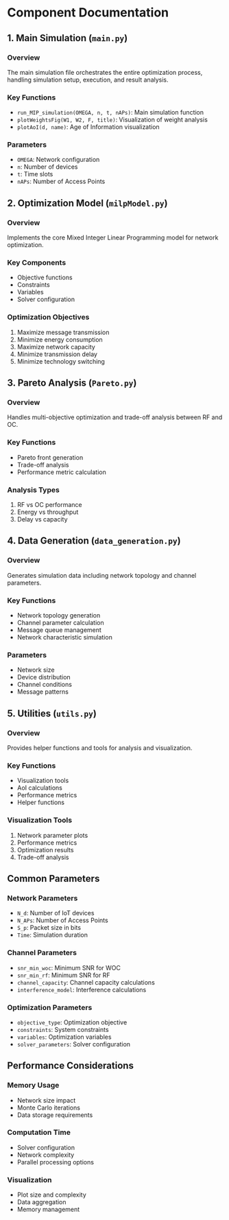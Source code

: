 # Component Documentation

## 1. Main Simulation (`main.py`)

### Overview
The main simulation file orchestrates the entire optimization process, handling simulation setup, execution, and result analysis.

### Key Functions
- `run_MIP_simulation(OMEGA, n, t, nAPs)`: Main simulation function
- `plotWeightsFig(W1, W2, F, title)`: Visualization of weight analysis
- `plotAoI(d, name)`: Age of Information visualization

### Parameters
- `OMEGA`: Network configuration
- `n`: Number of devices
- `t`: Time slots
- `nAPs`: Number of Access Points

## 2. Optimization Model (`milpModel.py`)

### Overview
Implements the core Mixed Integer Linear Programming model for network optimization.

### Key Components
- Objective functions
- Constraints
- Variables
- Solver configuration

### Optimization Objectives
1. Maximize message transmission
2. Minimize energy consumption
3. Maximize network capacity
4. Minimize transmission delay
5. Minimize technology switching

## 3. Pareto Analysis (`Pareto.py`)

### Overview
Handles multi-objective optimization and trade-off analysis between RF and OC.

### Key Functions
- Pareto front generation
- Trade-off analysis
- Performance metric calculation

### Analysis Types
1. RF vs OC performance
2. Energy vs throughput
3. Delay vs capacity

## 4. Data Generation (`data_generation.py`)

### Overview
Generates simulation data including network topology and channel parameters.

### Key Functions
- Network topology generation
- Channel parameter calculation
- Message queue management
- Network characteristic simulation

### Parameters
- Network size
- Device distribution
- Channel conditions
- Message patterns

## 5. Utilities (`utils.py`)

### Overview
Provides helper functions and tools for analysis and visualization.

### Key Functions
- Visualization tools
- AoI calculations
- Performance metrics
- Helper functions

### Visualization Tools
1. Network parameter plots
2. Performance metrics
3. Optimization results
4. Trade-off analysis

## Common Parameters

### Network Parameters
- `N_d`: Number of IoT devices
- `N_APs`: Number of Access Points
- `S_p`: Packet size in bits
- `Time`: Simulation duration

### Channel Parameters
- `snr_min_woc`: Minimum SNR for WOC
- `snr_min_rf`: Minimum SNR for RF
- `channel_capacity`: Channel capacity calculations
- `interference_model`: Interference calculations

### Optimization Parameters
- `objective_type`: Optimization objective
- `constraints`: System constraints
- `variables`: Optimization variables
- `solver_parameters`: Solver configuration

## Performance Considerations

### Memory Usage
- Network size impact
- Monte Carlo iterations
- Data storage requirements

### Computation Time
- Solver configuration
- Network complexity
- Parallel processing options

### Visualization
- Plot size and complexity
- Data aggregation
- Memory management 